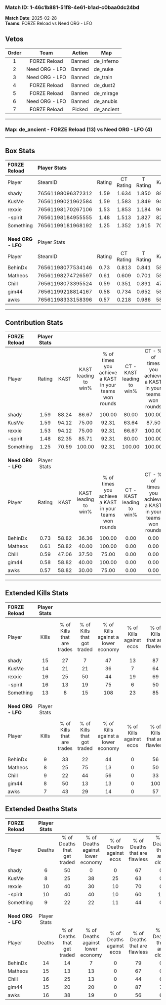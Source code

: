 ### Match ID: 1-46c1b881-51f8-4e61-b1ad-c0baa0dc24bd  
**Match Date**: 2025-02-28  
**Teams**: FORZE Reload vs Need ORG - LFO  

## Vetos  

| Order | Team | Action | Map |
| :---: | :--: | :----: | --- |
| 1 | FORZE Reload | Banned | de_inferno |
| 2 | Need ORG - LFO | Banned | de_nuke |
| 3 | Need ORG - LFO | Banned | de_train |
| 4 | FORZE Reload | Banned | de_dust2 |
| 5 | FORZE Reload | Banned | de_mirage |
| 6 | Need ORG - LFO | Banned | de_anubis |
| 7 | FORZE Reload | Picked | de_ancient |

---  

### **Map**: de_ancient - FORZE Reload (13) vs Need ORG - LFO (4)  
---  

## Box Stats  

| **FORZE Reload**   | Player Stats      |        |           |          |       |       |       |         |        |      |     |
| :- | :- | :-: | :-: | :-: | :-: | :-: | :-: | :-: | :-: | :-: | :-: |
| Player             | SteamID           | Rating | CT Rating | T Rating | KAST  |  ADR  | Kills | Assists | Deaths | K/D  | HS% |
| shady              | 76561198096372312 |  1.59  |   1.634   |  1.850   | 88.24 | 84.2  |  15   |    7    |   6    | 2.50 | 40  |
| KusMe              | 76561199021962584 |  1.59  |   1.583   |  1.849   | 94.12 | 104.7 |  14   |    8    |   8    | 1.75 | 71  |
| rexxie             | 76561198170267106 |  1.53  |   1.853   |  1.184   | 94.12 | 82.6  |  16   |    3    |   10   | 1.60 | 50  |
| -spirit            | 76561198184955555 |  1.48  |   1.513   |  1.827   | 82.35 | 96.8  |  16   |    1    |   10   | 1.60 | 62  |
| Something          | 76561199181968192 |  1.25  |   1.352   |  1.915   | 70.59 | 87.4  |  13   |    2    |   9    | 1.44 | 69  |
|                    |                   |        |           |          |       |       |       |         |        |      |     |
|                    |                   |        |           |          |       |       |       |         |        |      |     |
|                    |                   |        |           |          |       |       |       |         |        |      |     |
| **Need ORG - LFO** | Player Stats      |        |           |          |       |       |       |         |        |      |     |
| Player             | SteamID           | Rating | CT Rating | T Rating | KAST  |  ADR  | Kills | Assists | Deaths | K/D  | HS% |
| BehinDx            | 76561198077534146 |  0.73  |   0.813   |  0.841   | 58.82 | 60.7  |   9   |    4    |   14   | 0.64 | 77  |
| Matheos            | 76561198274726597 |  0.61  |   0.609   |  0.701   | 58.82 | 53.8  |   8   |    1    |   15   | 0.53 | 50  |
| Chill              | 76561198073395524 |  0.59  |   0.351   |  0.891   | 47.06 | 66.8  |   9   |    3    |   16   | 0.56 | 44  |
| gim44              | 76561199218814167 |  0.58  |   0.734   |  0.652   | 58.82 | 44.8  |   8   |    2    |   15   | 0.53 | 62  |
| awks               | 76561198333158396 |  0.57  |   0.218   |  0.986   | 58.82 | 61.4  |   7   |    5    |   16   | 0.44 | 42  |
---  

## Contribution Stats  

| **FORZE Reload**   | Player Stats |       |                      |                                                        |                           |                                                             |                          |                                                            |
| :- | :-: | :-: | :-: | :-: | :-: | :-: | :-: | :-: |
| Player             |    Rating    | KAST  | KAST leading to win% | % of times you achieve a KAST in your teams won rounds | CT - KAST leading to win% | CT - % of times you achieve a KAST in your teams won rounds | T - KAST leading to win% | T - % of times you achieve a KAST in your teams won rounds |
| shady              |     1.59     | 88.24 |        86.67         |                         100.00                         |           80.00           |                           100.00                            |          100.00          |                           100.00                           |
| KusMe              |     1.59     | 94.12 |        75.00         |                         92.31                          |           63.64           |                            87.50                            |          100.00          |                           100.00                           |
| rexxie             |     1.53     | 94.12 |        75.00         |                         92.31                          |           66.67           |                           100.00                            |          100.00          |                           80.00                            |
| -spirit            |     1.48     | 82.35 |        85.71         |                         92.31                          |           80.00           |                           100.00                            |          100.00          |                           80.00                            |
| Something          |     1.25     | 70.59 |        100.00        |                         92.31                          |          100.00           |                           100.00                            |          100.00          |                           80.00                            |
|                    |              |       |                      |                                                        |                           |                                                             |                          |                                                            |
|                    |              |       |                      |                                                        |                           |                                                             |                          |                                                            |
|                    |              |       |                      |                                                        |                           |                                                             |                          |                                                            |
| **Need ORG - LFO** | Player Stats |       |                      |                                                        |                           |                                                             |                          |                                                            |
| Player             |    Rating    | KAST  | KAST leading to win% | % of times you achieve a KAST in your teams won rounds | CT - KAST leading to win% | CT - % of times you achieve a KAST in your teams won rounds | T - KAST leading to win% | T - % of times you achieve a KAST in your teams won rounds |
| BehinDx            |     0.73     | 58.82 |        36.36         |                         100.00                         |           0.00            |                            0.00                             |          50.00           |                           100.00                           |
| Matheos            |     0.61     | 58.82 |        40.00         |                         100.00                         |           0.00            |                            0.00                             |          57.14           |                           100.00                           |
| Chill              |     0.59     | 47.06 |        37.50         |                         75.00                          |           0.00            |                            0.00                             |          50.00           |                           75.00                            |
| gim44              |     0.58     | 58.82 |        40.00         |                         100.00                         |           0.00            |                            0.00                             |          57.14           |                           100.00                           |
| awks               |     0.57     | 58.82 |        30.00         |                         75.00                          |           0.00            |                            0.00                             |          37.50           |                           75.00                            |
---  

## Extended Kills Stats  

| **FORZE Reload**   | Player Stats |                            |                            |                                    |                         |                              |                                 |                                       |                    |           |
| :- | :-: | :-: | :-: | :-: | :-: | :-: | :-: | :-: | :-: | :-: |
| Player             |    Kills     | % of Kills that are trades | % of Kills that got traded | % of Kills against a lower economy | % of Kills against ecos | % of Kills that are flawless | % of Kills that are close duels | % of Kills that are assisted by flash | Pistol Round Kills | AWP Kills |
| shady              |      15      |             27             |             7              |                 47                 |           13            |              87              |                7                |                   7                   |         7          |     2     |
| KusMe              |      14      |             21             |             21             |                 36                 |            7            |              64              |                7                |                   0                   |         0          |     5     |
| rexxie             |      16      |             25             |             50             |                 44                 |           19            |              69              |                0                |                  13                   |         1          |     1     |
| -spirit            |      16      |             13             |             19             |                 75                 |            6            |              50              |                0                |                  13                   |         0          |     1     |
| Something          |      13      |             8              |             15             |                108                 |           23            |              85              |                8                |                   0                   |         1          |     2     |
|                    |              |                            |                            |                                    |                         |                              |                                 |                                       |                    |           |
|                    |              |                            |                            |                                    |                         |                              |                                 |                                       |                    |           |
|                    |              |                            |                            |                                    |                         |                              |                                 |                                       |                    |           |
| **Need ORG - LFO** | Player Stats |                            |                            |                                    |                         |                              |                                 |                                       |                    |           |
| Player             |    Kills     | % of Kills that are trades | % of Kills that got traded | % of Kills against a lower economy | % of Kills against ecos | % of Kills that are flawless | % of Kills that are close duels | % of Kills that are assisted by flash | Pistol Round Kills | AWP Kills |
| BehinDx            |      9       |             33             |             22             |                 44                 |            0            |              56              |                0                |                   0                   |         0          |     1     |
| Matheos            |      8       |             25             |             75             |                 13                 |            0            |              50              |               13                |                  13                   |         0          |     1     |
| Chill              |      9       |             22             |             44             |                 56                 |            0            |              33              |                0                |                   0                   |         0          |     1     |
| gim44              |      8       |             50             |             13             |                 13                 |            0            |             100              |                0                |                   0                   |         0          |     2     |
| awks               |      7       |             43             |             29             |                 14                 |            0            |              57              |                0                |                   0                   |         3          |     0     |
## Extended Deaths Stats  

| **FORZE Reload**   | Player Stats |                             |                                   |                          |                               |                            |                           |               |
| :- | :-: | :-: | :-: | :-: | :-: | :-: | :-: | :-: |
| Player             |    Deaths    | % of Deaths that get traded | % of Deaths against lower economy | % of Deaths against ecos | % of Deaths that are flawless | % of Deaths that are close | % of Deaths while blinded | Deaths to AWP |
| shady              |      6       |             50              |                 0                 |            0             |              67               |             0              |             0             |       1       |
| KusMe              |      8       |             25              |                38                 |            25            |              63               |             0              |             0             |       0       |
| rexxie             |      10      |             40              |                30                 |            10            |              70               |             0              |            10             |       0       |
| -spirit            |      10      |             40              |                40                 |            10            |              60               |             10             |             0             |       1       |
| Something          |      9       |             22              |                22                 |            11            |              44               |             0              |             0             |       1       |
|                    |              |                             |                                   |                          |                               |                            |                           |               |
|                    |              |                             |                                   |                          |                               |                            |                           |               |
|                    |              |                             |                                   |                          |                               |                            |                           |               |
| **Need ORG - LFO** | Player Stats |                             |                                   |                          |                               |                            |                           |               |
| Player             |    Deaths    | % of Deaths that get traded | % of Deaths against lower economy | % of Deaths against ecos | % of Deaths that are flawless | % of Deaths that are close | % of Deaths while blinded | Deaths to AWP |
| BehinDx            |      14      |             14              |                 7                 |            0             |              79               |             0              |            14             |       3       |
| Matheos            |      15      |             13              |                13                 |            0             |              67               |             0              |             0             |       2       |
| Chill              |      16      |             25              |                13                 |            0             |              44               |             6              |             0             |       0       |
| gim44              |      15      |             20              |                20                 |            0             |              87               |             7              |            13             |       3       |
| awks               |      16      |             38              |                19                 |            0             |              56               |             6              |             6             |       1       |
